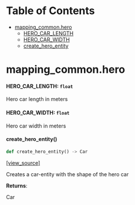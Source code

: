 <!-- markdownlint-disable -->
# Table of Contents

* [mapping\_common.hero](#mapping_common.hero)
  * [HERO\_CAR\_LENGTH](#mapping_common.hero.HERO_CAR_LENGTH)
  * [HERO\_CAR\_WIDTH](#mapping_common.hero.HERO_CAR_WIDTH)
  * [create\_hero\_entity](#mapping_common.hero.create_hero_entity)

<a id="mapping_common.hero"></a>

# mapping\_common.hero

<a id="mapping_common.hero.HERO_CAR_LENGTH"></a>

#### HERO\_CAR\_LENGTH: `float`

Hero car length in meters

<a id="mapping_common.hero.HERO_CAR_WIDTH"></a>

#### HERO\_CAR\_WIDTH: `float`

Hero car width in meters

<a id="mapping_common.hero.create_hero_entity"></a>

#### create\_hero\_entity()

```python
def create_hero_entity() -> Car
```

[[view_source]](/doc/mapping/../../code/mapping/ext_modules/mapping_common/hero.py#L15)

Creates a car-entity with the shape of the hero car

**Returns**:

  Car

